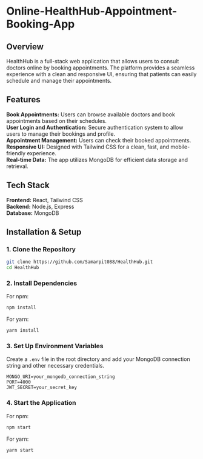 # **Online-HealthHub-Appointment-Booking-App**

## **Overview**
HealthHub is a full-stack web application that allows users to consult doctors online by booking appointments. The platform provides a seamless experience with a clean and responsive UI, ensuring that patients can easily schedule and manage their appointments.

## **Features**
**Book Appointments:** Users can browse available doctors and book appointments based on their schedules.  
**User Login and Authentication:** Secure authentication system to allow users to manage their bookings and profile.  
**Appointment Management:** Users can check their booked appointments.  
**Responsive UI:** Designed with Tailwind CSS for a clean, fast, and mobile-friendly experience.  
**Real-time Data:** The app utilizes MongoDB for efficient data storage and retrieval.  

## **Tech Stack**
**Frontend:** React, Tailwind CSS  
**Backend:** Node.js, Express  
**Database:** MongoDB  

## **Installation & Setup**

### **1. Clone the Repository**
```bash
git clone https://github.com/Samarpit088/HealthHub.git
cd HealthHub
```

### **2. Install Dependencies**
For npm:
```bash
npm install
```
For yarn:
```bash
yarn install
```

### **3. Set Up Environment Variables**
Create a `.env` file in the root directory and add your MongoDB connection string and other necessary credentials.
```env
MONGO_URI=your_mongodb_connection_string
PORT=4000
JWT_SECRET=your_secret_key
```

### **4. Start the Application**
For npm:
```bash
npm start
```
For yarn:
```bash
yarn start
```


